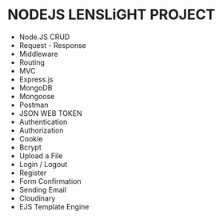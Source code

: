 # NODEJS LENSLiGHT PROJECT

- Node.JS CRUD
- Request - Response
- Middleware
- Routing
- MVC
- Express.js
- MongoDB
- Mongoose
- Postman
- JSON WEB TOKEN
- Authentication
- Authorization
- Cookie
- Bcrypt
- Upload a File
- Login / Logout
- Register
- Form Confirmation
- Sending Email
- Cloudinary
- EJS Template Engine
